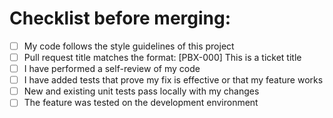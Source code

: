 # Checklist before merging:

- [ ] My code follows the style guidelines of this project
- [ ] Pull request title matches the format: [PBX-000] This is a ticket title
- [ ] I have performed a self-review of my code
- [ ] I have added tests that prove my fix is effective or that my feature works
- [ ] New and existing unit tests pass locally with my changes
- [ ] The feature was tested on the development environment
